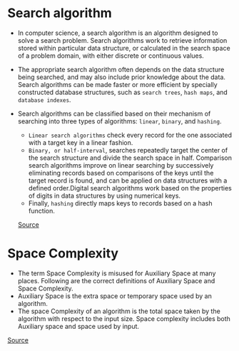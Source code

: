 # Search algorithm

* In computer science, a search algorithm is an algorithm designed to solve a search problem. Search algorithms work to retrieve information stored within particular data structure, or calculated in the search space of a problem domain, with either discrete or continuous values.
* The appropriate search algorithm often depends on the data structure being searched, and may also include prior knowledge about the data. Search algorithms can be made faster or more efficient by specially constructed database structures, such as `search trees`, `hash maps`, and `database indexes`.
* Search algorithms can be classified based on their mechanism of searching into three types of algorithms: `linear`, `binary`, and `hashing`. 
    * `Linear search algorithms` check every record for the one associated with a target key in a linear fashion.
    * `Binary, or half-interval`, searches repeatedly target the center of the search structure and divide the search space in half. Comparison search algorithms improve on linear searching by successively eliminating records based on comparisons of the keys until the target record is found, and can be applied on data structures with a defined order.Digital search algorithms work based on the properties of digits in data structures by using numerical keys.
    * Finally, `hashing` directly maps keys to records based on a hash function.

    [Source](https://en.wikipedia.org/wiki/Search_algorithm)

# Space Complexity

* The term Space Complexity is misused for Auxiliary Space at many places. Following are the correct definitions of Auxiliary Space and Space Complexity. 
* Auxiliary Space is the extra space or temporary space used by an algorithm.
* The space Complexity of an algorithm is the total space taken by the algorithm with respect to the input size. Space complexity includes both Auxiliary space and space used by input.

[Source](https://www.geeksforgeeks.org/g-fact-86/)